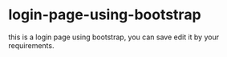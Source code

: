# login-page-using-bootstrap
this is a login page using bootstrap,
you can save edit it by your requirements.
